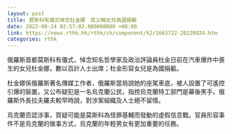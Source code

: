 ```yaml
---
layout: post
title: 莫斯科有儀式悼念杜金娜　其父稱女兒為國捐軀
date: 2022-08-24 02:57:02.000000000 +08:00
link: https://news.rthk.hk/rthk/ch/component/k2/1663722-20220824.htm
categories: rthk
---
```


俄羅斯首都莫斯科有儀式，悼念知名哲學家及政治評論員杜金日前在汽車爆炸中喪生的女兒杜金娜，數以百計人士出席；杜金形容女兒是為國捐軀。

杜金娜係俄羅斯著名傳媒工作者，俄羅斯當局說她的座駕車底，被人設置了可遙控引爆的裝置，又公布疑犯是一名烏克蘭公民，指控烏克蘭特工部門是幕後黑手。俄羅斯外長拉夫羅夫較早時說，對涉案組織及人士絕不留情。

烏克蘭否認涉事，質疑可能是莫斯科為怪罪基輔而發動的虛假信息戰。官員形容事件不是烏克蘭的做事方式，烏克蘭的年輕男女有更加重要的任務。

